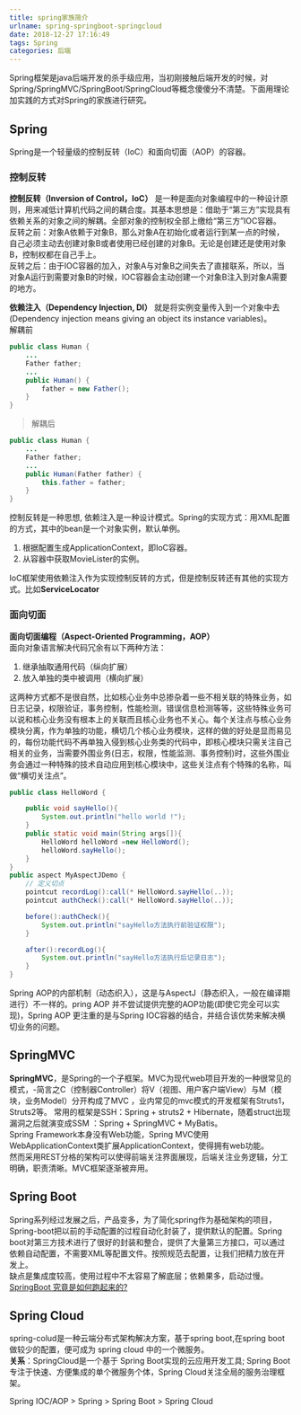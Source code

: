 ```yaml
---
title: spring家族简介
urlname: spring-springboot-springcloud
date: 2018-12-27 17:16:49
tags: Spring
categories: 后端
---
```

Spring框架是java后端开发的杀手级应用，当初刚接触后端开发的时候，对Spring/SpringMVC/SpringBoot/SpringCloud等概念傻傻分不清楚。下面用理论加实践的方式对Spring的家族进行研究。

<!-- more -->

## Spring
Spring是一个轻量级的控制反转（IoC）和面向切面（AOP）的容器。
### 控制反转
**控制反转（Inversion of Control，IoC）** 是一种是面向对象编程中的一种设计原则，用来减低计算机代码之间的耦合度。其基本思想是：借助于“第三方”实现具有依赖关系的对象之间的解耦。全部对象的控制权全部上缴给“第三方”IOC容器。  
反转之前：对象A依赖于对象B，那么对象A在初始化或者运行到某一点的时候，自己必须主动去创建对象B或者使用已经创建的对象B。无论是创建还是使用对象B，控制权都在自己手上。  
反转之后：由于IOC容器的加入，对象A与对象B之间失去了直接联系，所以，当对象A运行到需要对象B的时候，IOC容器会主动创建一个对象B注入到对象A需要的地方。

**依赖注入（Dependency Injection, DI）** 就是将实例变量传入到一个对象中去(Dependency injection means giving an object its instance variables)。  
解耦前
```java
public class Human {
    ...
    Father father;
    ...
    public Human() {
        father = new Father();
    }
}
```
> 解耦后
```java
public class Human {
    ...
    Father father;
    ...
    public Human(Father father) {
        this.father = father;
    }
}
```
控制反转是一种思想, 依赖注入是一种设计模式。Spring的实现方式：用XML配置的方式，其中的bean是一个对象实例，默认单例。  
1. 根据配置生成ApplicationContext，即IoC容器。  
2. 从容器中获取MovieLister的实例。  

IoC框架使用依赖注入作为实现控制反转的方式，但是控制反转还有其他的实现方式。比如**ServiceLocator**

### 面向切面
**面向切面编程（Aspect-Oriented Programming，AOP）**  
面向对象语言解决代码冗余有以下两种方法：
1. 继承抽取通用代码（纵向扩展）
2. 放入单独的类中被调用（横向扩展）

这两种方式都不是很自然，比如核心业务中总掺杂着一些不相关联的特殊业务，如日志记录，权限验证，事务控制，性能检测，错误信息检测等等，这些特殊业务可以说和核心业务没有根本上的关联而且核心业务也不关心。每个关注点与核心业务模块分离，作为单独的功能，横切几个核心业务模块，这样的做的好处是显而易见的，每份功能代码不再单独入侵到核心业务类的代码中，即核心模块只需关注自己相关的业务，当需要外围业务(日志，权限，性能监测、事务控制)时，这些外围业务会通过一种特殊的技术自动应用到核心模块中，这些关注点有个特殊的名称，叫做“横切关注点”。
```java
public class HelloWord {

    public void sayHello(){
        System.out.println("hello world !");
    }
    public static void main(String args[]){
        HelloWord helloWord =new HelloWord();
        helloWord.sayHello();
    }
}
public aspect MyAspectJDemo {
    // 定义切点
    pointcut recordLog():call(* HelloWord.sayHello(..));
    pointcut authCheck():call(* HelloWord.sayHello(..));

    before():authCheck(){
        System.out.println("sayHello方法执行前验证权限");
    }

    after():recordLog(){
        System.out.println("sayHello方法执行后记录日志");
    }
}
```
Spring AOP的内部机制（动态织入），这是与AspectJ（静态织入，一般在编译期进行）不一样的。pring AOP 并不尝试提供完整的AOP功能(即使它完全可以实现)，Spring AOP 更注重的是与Spring IOC容器的结合，并结合该优势来解决横切业务的问题。

## SpringMVC
**SpringMVC**，是Spring的一个子框架。MVC为现代web项目开发的一种很常见的模式，-简言之C（控制器Controller）将V（视图、用户客户端View）与M（模块，业务Model）分开构成了MVC ，业内常见的mvc模式的开发框架有Struts1，Struts2等。
常用的框架是SSH：Spring + struts2 + Hibernate，随着struct出现漏洞之后就演变成SSM ：Spring + SpringMVC + MyBatis。  
Spring Framework本身没有Web功能，Spring MVC使用WebApplicationContext类扩展ApplicationContext，使得拥有web功能。  
然而采用REST分格的架构可以使得前端关注界面展现，后端关注业务逻辑，分工明确，职责清晰。MVC框架逐渐被弃用。

## Spring Boot
Spring系列经过发展之后，产品变多，为了简化spring作为基础架构的项目，Spring-boot把以前的手动配置的过程自动化封装了，提供默认的配置。Spring boot对第三方技术进行了很好的封装和整合，提供了大量第三方接口，可以通过依赖自动配置，不需要XML等配置文件。按照规范去配置，让我们把精力放在开发上。  
缺点是集成度较高，使用过程中不太容易了解底层；依赖果多，启动过慢。  
[SpringBoot 究竟是如何跑起来的?](https://mp.weixin.qq.com/s?__biz=MzAwMDU1MTE1OQ==&mid=2653550562&idx=1&sn=6a2e2b48845f09f426b46a2650737a29&chksm=813a667ab64def6cd6561e641e6160d549cd11a417d3262121fab9de05e5326e2fa7ffe9dc77&scene=21#wechat_redirect)

## Spring Cloud
spring-colud是一种云端分布式架构解决方案，基于spring boot,在spring boot做较少的配置，便可成为 spring cloud 中的一个微服务。  
**关系**：SpringCloud是一个基于 Spring Boot实现的云应用开发工具; Spring Boot专注于快速、方便集成的单个微服务个体，Spring Cloud关注全局的服务治理框架。

Spring IOC/AOP > Spring > Spring Boot > Spring Cloud

